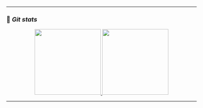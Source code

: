 <hr>

### 🔸 <b><i> Git stats</i></b>

<p align="center">
  <a href="https://github.com/tanonileandro"> 
    <img height="175em" src="https://github-readme-stats.vercel.app/api/top-langs/?username=tanonileandro&theme=dark&layout=compact&langs_count=10&hide_border=true&hide_title=true"/>
    <img height="175em" src="https://github-readme-stats.vercel.app/api?username=tanonileandro&theme=dark&hide_border=true&hide_title=true&show_icons=true"/>
  </a>
</p>

<hr>
